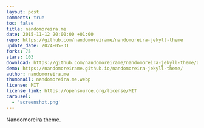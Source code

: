 ```yaml
---
layout: post
comments: true
toc: false
title: nandomoreira.me
date: 2015-11-12 20:00:00 +01:00
repo: https://github.com/nandomoreirame/nandomoreira-jekyll-theme
update_date: 2024-05-31
forks: 75
stars: 103
download: https://github.com/nandomoreirame/nandomoreira-jekyll-theme/archive/master.zip
demo: https://nandomoreirame.github.io/nandomoreira-jekyll-theme/
author: nandomoreira.me
thumbnail: nandomoreira.me.webp
license: MIT
license_link: https://opensource.org/license/MIT
carousel:
  - 'screenshot.png'
---
```


Nandomoreira theme.
